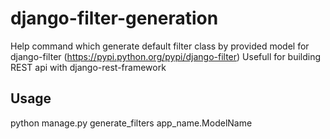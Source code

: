 django-filter-generation
========================

Help command which generate default filter class by provided model for django-filter (https://pypi.python.org/pypi/django-filter)
Usefull for building REST api with django-rest-framework

Usage
-----
python manage.py generate_filters app_name.ModelName
